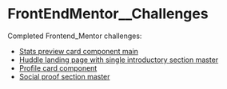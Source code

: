 # FrontEndMentor__Challenges

Completed Frontend_Mentor challenges:

* [Stats preview card component main](https://tshabalalaaj.github.io/FrontEndMentor__Challenges/stats-preview-card-component-main/) 
* [Huddle landing page with single introductory section master](https://tshabalalaaj.github.io/FrontEndMentor__Challenges/huddle-landing-page-with-single-introductory-section-master/) 
* [Profile card component](https://tshabalalaaj.github.io/FrontEndMentor__Challenges/profile-card-component-main/) 
* [Social proof section master](https://tshabalalaaj.github.io/FrontEndMentor__Challenges/social-proof-section-master/)

